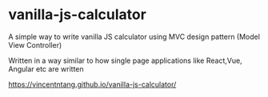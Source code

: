 # vanilla-js-calculator

A simple way to write vanilla JS calculator using MVC design pattern (Model View Controller)

Written in a way similar to how single page applications like React,Vue, Angular etc are written

https://vincentntang.github.io/vanilla-js-calculator/
